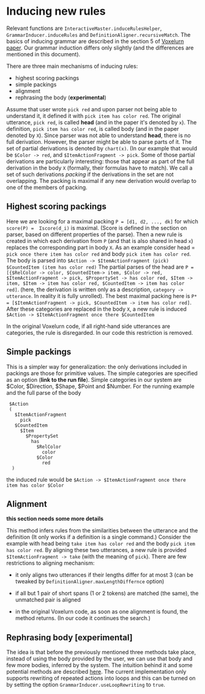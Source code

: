 # Inducing new rules
Relevant functions are `InteractiveMaster.induceRulesHelper`, `GrammarInducer.induceRules` and `DefinitionAligner.recursiveMatch`. The basics of inducing grammar are described in the section 5 of [Voxelurn paper](https://arxiv.org/abs/1704.06956). Our grammar induction differs only slightly (and the differences are mentioned in this document).

There are three main mechanisms of inducing rules:
 - highest scoring packings
 - simple packings
 - alignment
 - rephrasing the body (**experimental**)

Assume that user wrote `pick red` and upon parser not being able to understand it, it defined it with `pick item has color red`.  The original utterance, `pick red`, is called **head** (and in the paper it's denoted by `x`). The definition, `pick item has color red`, is called body (and in the paper denoted by `X`). Since parser was not able to understand **head**, there is no full derivation. However, the parser might be able to parse parts of it. The set of partial derivations is denoted by `chart(x)`. (In our example that would be `$Color -> red`, and `$ItemActionFragment -> pick`. Some of those partial derivations are particularly interesting: those that appear as part of the full derivation in the body `X` (formally, their formulas have to match). We call a set of such derivations *packing* if the derivations in the set are not overlapping. The packing is maximal if any new derivation would overlap to one of the members of packing.

## Highest scoring packings
Here we are looking for a maximal packing `P = [d1, d2, ..., dk]` for which `score(P) =  Σscore(d_i)` is maximal. (Score is defined in the section on parser, based on different properties of the parse). Then a new rule is created in which each derivation from `P` (and that is also shared in head `x`) replaces the corresponding part in body `X`. As an example consider head = `pick once there item has color red` and body `pick item has color red`. The body is parsed into `$Action -> $ItemActionFragment (pick) $CountedItem (item has color red)` The partial parses of the head are `P = [{$RelColor -> color, $CountedItem-> item, $Color -> red, $ItemActionFragment -> pick, $PropertySet -> has color red, $Item -> item, $Item -> item has color red, $CountedItem -> item has color red]`. (here, the derivation is written only as a description, `category -> utterance`. In reality it is fully unrolled). The best maximal packing here is `P* = [$ItemActionFragment -> pick, $CountedItem -> item has color red]`. After these categories are replaced in the body `X`, a new rule is induced `$Action -> $ItemActionFragment once there $CountedItem`

In the original Voxelurn code, if all right-hand side utterances are categories, the rule is disregarded. In our code this restriction is removed.

## Simple packings
This is a simpler way for generalization: the only derivations included in packings are those for primitive values. The simple categories are specified as an option (**link to the run file**). Simple categories in our system are $Color, $Direction, $Shape, $Point and $Number. For the running example and the full parse of the body
```
 $Action
 (   
   $ItemActionFragment
     pick
   $CountedItem
     $Item
       $PropertySet
         has
           $RelColor
             color  
           $Color
             red  
  )
```
the induced rule would be `$Action -> $ItemActionFragment once there item has color $Color`

## Alignment

**this section needs some more details**

This method infers rules from the similarities between the utterance and the definition (It only works if a definition is a single command.) Consider the example with head being `take item has color red` and the body `pick item has color red`. By aligning these two utterances, a new rule is provided `$ItemActionFragment -> take` (with the meaning of `pick`). There are few restrictions to aligning mechanism:
 - it only aligns two utterances if their lengths differ for at most 3 (can be tweaked by `DefinitionAligner.maxLengthDiffernce` option)

- if all but 1 pair of short spans (1 or 2 tokens) are matched (the same), the unmatched pair is aligned

- in the original Voxelurn code, as soon as one alignment is found, the method returns. (In our code it continues the search.)

## Rephrasing body [**experimental**]
The idea is that before the previously mentioned three methods take place, instead of using the body provided by the user, we can use that body and few more bodies, inferred by the system. The intuition behind it and some potential methods are described [here](https://gitlab.mpi-sws.org/gavran/naturalizing-robotic-language/milestones/1). The current implementation only supports rewriting of repeated actions into loops and this can be turned on by setting the option `GrammarInducer.useLoopRewriting` to `true`.
